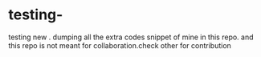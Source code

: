 # testing-
testing new .
dumping all the extra codes snippet of mine in this repo. and this repo is not meant for collaboration.check other for contribution 
